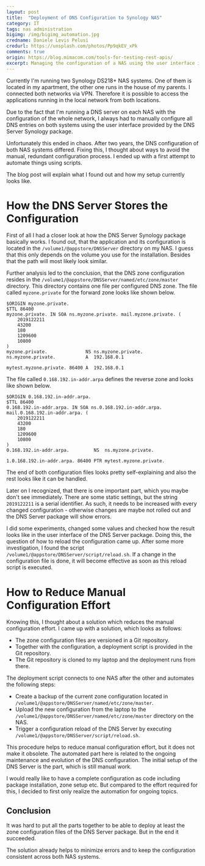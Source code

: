 ```yaml
---
layout: post
title:  "Deployment of DNS Configuration to Synology NAS"
category: IT
tags: nas administration
bigimg: /img/bigimg_automation.jpg
credname: Daniele Levis Pelusi
credurl: https://unsplash.com/photos/Pp9qkEV_xPk
comments: true
origin: https://blog.mimacom.com/tools-for-testing-rest-apis/
excerpt: Managing the configuration of a NAS using the user interface is nice, but hard to reproduce. That's why I thought about ways to manage the configuration in Git and to deploy it using scripts. Let's have a closer look at my first attempt related to DNS server configuration.
---
```


Currently I'm running two Synology DS218+ NAS systems.
One of them is located in my apartment, the other one runs in the house of my parents.
I connected both networks via VPN.
Therefore it is possible to access the applications running in the local network from both locations.

Due to the fact that I'm running a DNS server on each NAS with the configuration of the whole network, I always had to manually configure all DNS entries on both systems using the user interface provided by the DNS Server Synology package.

Unfortunately this ended in chaos.
After two years, the DNS configuration of both NAS systems differed.
Fixing this, I thought about ways to avoid the manual, redundant configuration process.
I ended up with a first attempt to automate things using scripts.

The blog post will explain what I found out and how my setup currently looks like.

# How the DNS Server Stores the Configuration

First of all I had a closer look at how the DNS Server Synology package basically works.
I found out, that the application and its configuration is located in the `/volume1/@appstore/DNSServer` directory on my NAS.
I guess that this only depends on the volume you use for the installation.
Besides that the path will most likely look similar.

Further analysis led to the conclusion, that the DNS zone configuration resides in the `/volume1/@appstore/DNSServer/named/etc/zone/master` directory.
This directory contains one file per configured DNS zone.
The file called `myzone.private` for the forward zone looks like shown below.

```
$ORIGIN myzone.private.
$TTL 86400
myzone.private. IN SOA ns.myzone.private. mail.myzone.private. (
	2019122211
	43200
	180
	1209600
	10800
)
myzone.private.              NS	ns.myzone.private.
ns.myzone.private.           A  192.168.0.1

mytest.myzone.private. 86400 A  192.168.0.1
```

The file called `0.168.192.in-addr.arpa` defines the reverse zone and looks like shown below.

```
$ORIGIN 0.168.192.in-addr.arpa.
$TTL 86400
0.168.192.in-addr.arpa. IN SOA ns.0.168.192.in-addr.arpa. mail.0.168.192.in-addr.arpa. (
	2019122211
	43200
	180
	1209600
	10800
)
0.168.192.in-addr.arpa.         NS  ns.myzone.private.

1.0.168.192.in-addr.arpa. 86400 PTR mytest.myzone.private.
```

The end of both configuration files looks pretty self-explaining and also the rest looks like it can be handled.

Later on I recognized, that there is one important part, which you maybe don't see immediately.
There are some static settings, but the string `2019122211` is a serial identifier.
As such, it needs to be increased with every changed configuration - otherwise changes are maybe not rolled out and the DNS Server package will show errors.

I did some experiments, changed some values and checked how the result looks like in the user interface of the DNS Server package.
Doing this, the question of how to reload the configuration came up.
After some more investigation, I found the script `/volume1/@appstore/DNSServer/script/reload.sh`.
If a change in the configuration file is done, it will become effective as soon as this reload script is executed.

# How to Reduce Manual Configuration Effort

Knowing this, I thought about a solution which reduces the manual configuration effort.
I came up with a solution, which looks as follows:

* The zone configuration files are versioned in a Git repository.
* Together with the configuration, a deployment script is provided in the Git repository.
* The Git repository is cloned to my laptop and the deployment runs from there.

The deployment script connects to one NAS after the other and automates the following steps:
* Create a backup of the current zone configuration located in `/volume1/@appstore/DNSServer/named/etc/zone/master`.
* Upload the new configuration from the laptop to the `/volume1/@appstore/DNSServer/named/etc/zone/master` directory on the NAS.
* Trigger a configuration reload of the DNS Server by executing `/volume1/@appstore/DNSServer/script/reload.sh`.

This procedure helps to reduce manual configuration effort, but it does not make it obsolete.
The automated part here is related to the ongoing maintenance and evolution of the DNS configuration.
The initial setup of the DNS Server is the part, which is still manual work.

I would really like to have a complete configuration as code including package installation, zone setup etc.
But compared to the effort required for this, I decided to first only realize the automation for ongoing topics.

## Conclusion
It was hard to put all the parts together to be able to deploy at least the zone configuration files of the DNS Server package.
But in the end it succeeded.

The solution already helps to minimize errors and to keep the configuration consistent across both NAS systems.
